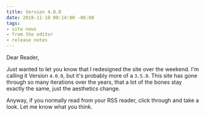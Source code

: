 ```yaml
---
title: Version 4.0.0
date: 2018-11-18 00:14:00 -06:00
tags:
- site news
- from the editor
- release notes
---
```


Dear Reader,

Just wanted to let you know that I redesigned the site over the weekend. I'm calling it Version `4.0.0`, but it's probably more of a `3.5.0`. This site has gone through so many iterations over the years, that a lot of the bones stay exactly the same, just the aesthetics change.

Anyway, if you normally read from your RSS reader, click through and take a look. Let me know what you think.